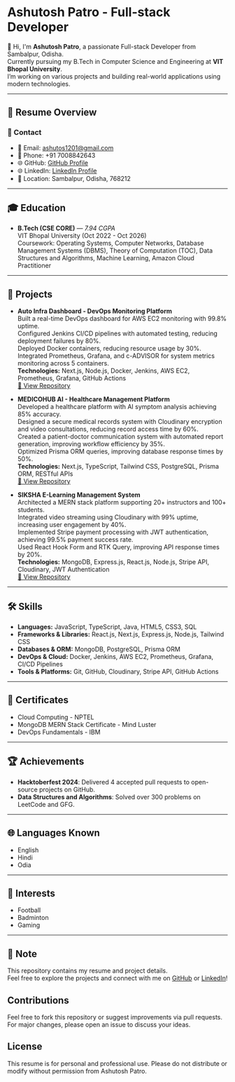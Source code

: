 # Ashutosh Patro - Full-stack Developer

👋 Hi, I'm **Ashutosh Patro**, a passionate Full-stack Developer from Sambalpur, Odisha.  
Currently pursuing my B.Tech in Computer Science and Engineering at **VIT Bhopal University**.  
I’m working on various projects and building real-world applications using modern technologies.

---

## 📄 Resume Overview

### 📍 Contact
- 📧 Email: [ashutos1201@gmail.com](mailto:ashutos1201@gmail.com)
- 📱 Phone: +91 7008842643
- 🌐 GitHub: [GitHub Profile](https://github.com/Ashu-tosh1)
- 🌐 LinkedIn: [LinkedIn Profile](#)
- 📍 Location: Sambalpur, Odisha, 768212

---

## 🎓 Education

- **B.Tech (CSE CORE)** — *7.94 CGPA*  
  VIT Bhopal University (Oct 2022 - Oct 2026)  
  Coursework: Operating Systems, Computer Networks, Database Management Systems (DBMS), Theory of Computation (TOC), Data Structures and Algorithms, Machine Learning, Amazon Cloud Practitioner

---

## 💼 Projects

- **Auto Infra Dashboard - DevOps Monitoring Platform**  
  Built a real-time DevOps dashboard for AWS EC2 monitoring with 99.8% uptime.  
  Configured Jenkins CI/CD pipelines with automated testing, reducing deployment failures by 80%.  
  Deployed Docker containers, reducing resource usage by 30%.  
  Integrated Prometheus, Grafana, and c-ADVISOR for system metrics monitoring across 5 containers.  
  **Technologies:** Next.js, Node.js, Docker, Jenkins, AWS EC2, Prometheus, Grafana, GitHub Actions  
  [🔗 View Repository](https://github.com/Ashu-tosh1)

- **MEDICOHUB AI - Healthcare Management Platform**  
  Developed a healthcare platform with AI symptom analysis achieving 85% accuracy.  
  Designed a secure medical records system with Cloudinary encryption and video consultations, reducing record access time by 60%.  
  Created a patient-doctor communication system with automated report generation, improving workflow efficiency by 35%.  
  Optimized Prisma ORM queries, improving database response times by 50%.  
  **Technologies:** Next.js, TypeScript, Tailwind CSS, PostgreSQL, Prisma ORM, RESTful APIs  
  [🔗 View Repository](https://github.com/Ashu-tosh1)

- **SIKSHA E-Learning Management System**  
  Architected a MERN stack platform supporting 20+ instructors and 100+ students.  
  Integrated video streaming using Cloudinary with 99% uptime, increasing user engagement by 40%.  
  Implemented Stripe payment processing with JWT authentication, achieving 99.5% payment success rate.  
  Used React Hook Form and RTK Query, improving API response times by 20%.  
  **Technologies:** MongoDB, Express.js, React.js, Node.js, Stripe API, Cloudinary, JWT Authentication  
  [🔗 View Repository](https://github.com/Ashu-tosh1)

---

## 🛠️ Skills

- **Languages:** JavaScript, TypeScript, Java, HTML5, CSS3, SQL
- **Frameworks & Libraries:** React.js, Next.js, Express.js, Node.js, Tailwind CSS
- **Databases & ORM:** MongoDB, PostgreSQL, Prisma ORM
- **DevOps & Cloud:** Docker, Jenkins, AWS EC2, Prometheus, Grafana, CI/CD Pipelines
- **Tools & Platforms:** Git, GitHub, Cloudinary, Stripe API, GitHub Actions

---

## 📜 Certificates

- Cloud Computing - NPTEL
- MongoDB MERN Stack Certificate - Mind Luster
- DevOps Fundamentals - IBM

---

## 🏆 Achievements

- **Hacktoberfest 2024**: Delivered 4 accepted pull requests to open-source projects on GitHub.
- **Data Structures and Algorithms**: Solved over 300 problems on LeetCode and GFG.

---

## 🌐 Languages Known

- English
- Hindi
- Odia

---

## 🎯 Interests

- Football
- Badminton
- Gaming

---

## 📌 Note

This repository contains my resume and project details.  
Feel free to explore the projects and connect with me on [GitHub](https://github.com/Ashu-tosh1) or [LinkedIn](#)!

## Contributions

Feel free to fork this repository or suggest improvements via pull requests. For major changes, please open an issue to discuss your ideas.

## License

This resume is for personal and professional use. Please do not distribute or modify without permission from Ashutosh Patro.

